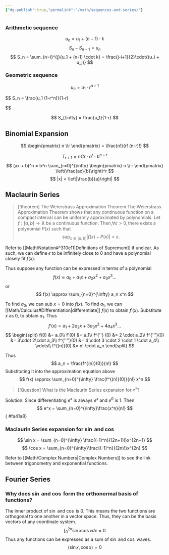 ```yaml
---
{"dg-publish":true,"permalink":"/math/sequences-and-series/"}
---
```



### Arithmetic sequence
$$
u_n = u_1 + (n-1)\cdot k
$$
$$
S_n - S_{n-1} = u_n
$$
$$
S_n = \sum_{n=i}^{j}{u_1 + (n-1) \cdot k} = \frac{j-i+1}{2}\cdot{(u_i + u_j)}
$$


### Geometric sequence

$$
u_n = u_1 \cdot r^{n-1}
$$

$$
S_n = \frac{u_1 (1-r^n)}{1-r}

$$

$$
S_{\infty} = \frac{u_1}{1-r}
$$
## Binomial Expansion

$$
\begin{pmatrix} n \\r \end{pmatrix} = \frac{n!}{r! (n-r)!}
$$

$$
T_{r+1} = nCr  \cdot a^{r} \cdot b^{n-r}
$$
$$
(ax + b)^n = b^n \sum_{r=0}^{\infty} 
\begin{pmatrix} n \\ r \end{pmatrix} 
\left(\frac{ax}{b}\right)^r
$$
$$
|x| < \left|\frac{b}{a}\right|
$$

## Maclaurin Series
> [!theorem] The Weierstrass Approximation Theorem
> The Weierstrass Approximation Theorem shows that any continuous function on a compact interval can be uniformly approximated by polynomials.
> $\text{Let } f : [a, b] \to \mathbb{R} \text{ be a continuous function. } \text{Then,} \forall \varepsilon > 0, \text{there exists a polynomial } P(x)$ 
> $\text{such that}$
> $$\sup_{x \in [a, b]} |f(x) - P(x)| < \varepsilon.$$

Refer to [[Math/Notation#^310e11\|Definitions of Supremum]] if unclear.
As such, we can define $\epsilon$ to be infinitely close to 0 and have a polynomial closely fit $f(x)$.

Thus suppose any function can be expressed in terms of a polynomial
$$
f(x) \approx a_0 + a_1x + a_2x^2 + a_3x^3 \dots  
$$
or
$$
f(x) \approx \sum_{n=0}^{\infty} a_n x^n
$$

To find $a_0$, we can sub $x=0$ into $f(x)$. 
To find $a_1$, we can [[Math/Calculus#Differentiation\|differentiate]] $f(x)$ to obtain $f'(x)$. Substitute $x$ as 0, to obtain $a_1$. Thus
$$
f'(x) = a_1 + 2 a_2x + 3a_3 x^2 + 4a_4x^3 \dots 
$$
$$
\begin{split}
f(0) &= a_0\\
f'(0) &= a_1\\
f^{''} (0) &= 2 \cdot a_2\\
f^{'''}(0) &= 3\cdot 2\cdot a_3\\
f^{''''}(0) &= 4 \cdot 3 \cdot 2 \cdot 1 \cdot a_4\\
\vdots\\
f^{(n)}(0) &= n! \cdot a_n
\end{split}
$$

Thus
$$
a_n = \frac{f^{(n)}(0)}{n!}
$$
Substituting it into the approximation equation above
$$
f(x) \approx \sum_{n=0}^{\infty} \frac{f^{(n)}(0)}{n!} x^n
$$
>[!Question]
>What is the Maclaurin Series expansion for $e^x$?

Solution: Since differentiating $e^x$ is always $e^x$ and $e^0$ is $1$. Then
$$
e^x = \sum_{n=0}^{\infty}\frac{x^n}{n!}
$$
{ #fa41a8}


### Maclaurin Series expansion for $\sin$ and $\cos$

$$
\sin x = \sum_{n=0}^{\infty} \frac{(-1)^n}{(2n+1)!}x^{2n+1}
$$
$$
\cos x = \sum_{n=0}^{\infty}\frac{(-1)^n}{(2n)!}x^{2n}
$$

Refer to [[Math/Complex Numbers\|Complex Numbers]] to see the link between trigonometry and exponential functions.

## Fourier Series

### Why does $\sin$ and $\cos$ form the orthonormal basis of functions?

The inner product of $\sin$ and $\cos$ is 0. This means the two functions are orthogonal to one another in a vector space. Thus, they can be the basis vectors of any coordinate system. 
$$
\int_{0}^{2\pi}\sin x\cos x dx = 0 
$$
Thus any functions can be expressed as a sum of $\sin$ and $\cos$ waves.
$$
\langle \sin x, \cos x \rangle = 0
$$